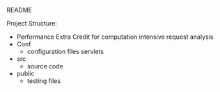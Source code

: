 README


Project Structure:
  - Performance
    Extra Credit for computation intensive request analysis
  - Conf
    - configuration files servlets
  - src
    - source code
  - public
    - testing files
